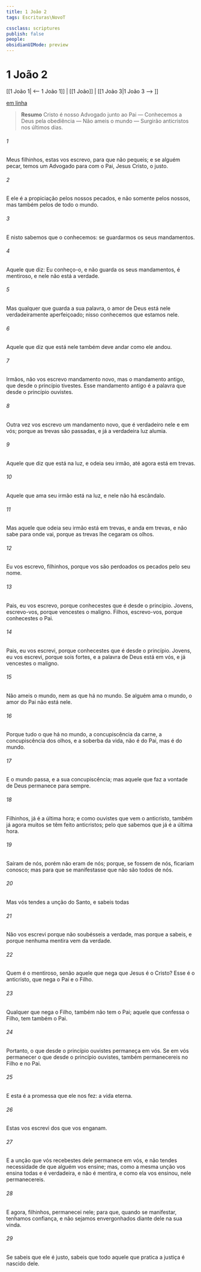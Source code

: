 ```yaml
---
title: 1 João 2
tags: Escrituras\NovoT

cssclass: scriptures
publish: false
people:
obsidianUIMode: preview
---
```


# 1 João 2
[[1 João 1| <-- 1 João 1]] | [[1 João]] | [[1 João 3|1 João 3 --> ]]

[em linha](https://churchofjesuschrist.org/study/scriptures/nt/1-jn/2?lang=por)

> __Resumo__
Cristo é nosso Advogado junto ao Pai — Conhecemos a Deus pela obediência — Não ameis o mundo — Surgirão anticristos nos últimos dias.

###### 1 
Meus filhinhos, estas  vos escrevo, para que não pequeis; e se alguém pecar, temos um Advogado para com o Pai, Jesus Cristo, o justo.

###### 2 
E ele é a propiciação pelos nossos pecados, e não somente pelos nossos, mas também pelos de todo o mundo.

###### 3 
E nisto sabemos que o conhecemos: se guardarmos os seus mandamentos.

###### 4 
Aquele que diz: Eu conheço-o, e não guarda os seus mandamentos, é mentiroso, e nele não está a verdade.

###### 5 
Mas qualquer que guarda a sua palavra, o amor de Deus está nele verdadeiramente aperfeiçoado; nisso conhecemos que estamos nele.

###### 6 
Aquele que diz que está nele também deve andar como ele andou.

###### 7 
Irmãos, não vos escrevo mandamento novo, mas o mandamento antigo, que desde o princípio tivestes. Esse mandamento antigo é a palavra que desde o princípio ouvistes.

###### 8 
Outra vez vos escrevo um mandamento novo, que é verdadeiro nele e em vós; porque as trevas são passadas, e já a verdadeira luz alumia.

###### 9 
Aquele que diz que está na luz, e odeia seu irmão, até agora está em trevas.

###### 10 
Aquele que ama seu irmão está na luz, e nele não há escândalo.

###### 11 
Mas aquele que odeia seu irmão está em trevas, e anda em trevas, e não sabe para onde vai, porque as trevas lhe cegaram os olhos.

###### 12 
Eu vos escrevo, filhinhos, porque vos são perdoados os pecados pelo seu nome.

###### 13 
Pais, eu vos escrevo, porque conhecestes  que é desde o princípio. Jovens, escrevo-vos, porque vencestes o maligno. Filhos, escrevo-vos, porque conhecestes o Pai.

###### 14 
Pais, eu vos escrevi, porque  conhecestes  que é desde o princípio. Jovens, eu vos escrevi, porque sois fortes, e a palavra de Deus está em vós, e já vencestes o maligno.

###### 15 
Não ameis o mundo, nem as  que há no mundo. Se alguém ama o mundo, o amor do Pai não está nele.

###### 16 
Porque tudo o que há no mundo, a concupiscência da carne, a concupiscência dos olhos, e a soberba da vida, não é do Pai, mas é do mundo.

###### 17 
E o mundo passa, e a sua concupiscência; mas aquele que faz a vontade de Deus permanece para sempre.

###### 18 
Filhinhos, já é a última hora; e como  ouvistes que vem o anticristo, também já agora muitos se têm feito anticristos; pelo que sabemos que já é a última hora.

###### 19 
Saíram de nós, porém não eram de nós; porque, se fossem de nós, ficariam conosco; mas  para que se manifestasse que não são todos de nós.

###### 20 
Mas vós tendes a unção do Santo, e sabeis todas 

###### 21 
Não vos escrevi porque não soubésseis a verdade, mas porque a sabeis, e porque nenhuma mentira vem da verdade.

###### 22 
Quem é o mentiroso, senão aquele que nega que Jesus é o Cristo? Esse é o anticristo, que nega o Pai e o Filho.

###### 23 
Qualquer que nega o Filho, também não tem o Pai;  aquele que confessa o Filho, tem também o Pai.

###### 24 
Portanto, o que desde o princípio ouvistes permaneça em vós. Se em vós permanecer o que desde o princípio ouvistes, também permanecereis no Filho e no Pai.

###### 25 
E esta é a promessa que ele nos fez: a vida eterna.

###### 26 
Estas  vos escrevi  dos que vos enganam.

###### 27 
E a unção que vós recebestes dele permanece em vós, e não tendes necessidade de que alguém vos ensine; mas, como a mesma unção vos ensina todas  e é verdadeira, e não é mentira, e como ela vos ensinou,  nele permanecereis.

###### 28 
E agora, filhinhos, permanecei nele; para que, quando se manifestar, tenhamos confiança, e não sejamos envergonhados diante dele na sua vinda.

###### 29 
Se sabeis que ele é justo, sabeis que todo aquele que pratica a justiça é nascido dele.

